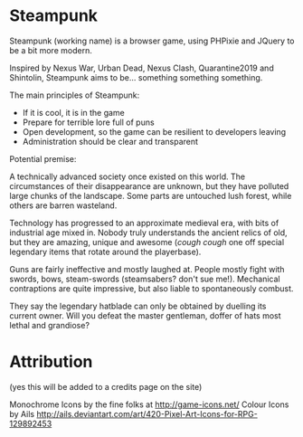 Steampunk
=======

Steampunk (working name) is a browser game, using PHPixie and JQuery to be a bit more modern.

Inspired by Nexus War, Urban Dead, Nexus Clash, Quarantine2019 and Shintolin, Steampunk aims to be... something something something.

The main principles of Steampunk:

* If it is cool, it is in the game
* Prepare for terrible lore full of puns
* Open development, so the game can be resilient to developers leaving
* Administration should be clear and transparent


Potential premise:

A technically advanced society once existed on this world. The circumstances of their disappearance are unknown, but they have polluted large chunks of the landscape. Some parts are untouched lush forest, while others are barren wasteland.

Technology has progressed to an approximate medieval era, with bits of industrial age mixed in. Nobody truly understands the ancient relics of old, but they are amazing, unique and awesome (*cough cough* one off special legendary items that rotate around the playerbase).

Guns are fairly ineffective and mostly laughed at. People mostly fight with swords, bows, steam-swords (steamsabers? don't sue me!). Mechanical contraptions are quite impressive, but also liable to spontaneously combust.

They say the legendary hatblade can only be obtained by duelling its current owner. Will you defeat the master gentleman, doffer of hats most lethal and grandiose?

Attribution
=======
(yes this will be added to a credits page on the site)

Monochrome Icons by the fine folks at http://game-icons.net/
Colour Icons by Ails http://ails.deviantart.com/art/420-Pixel-Art-Icons-for-RPG-129892453